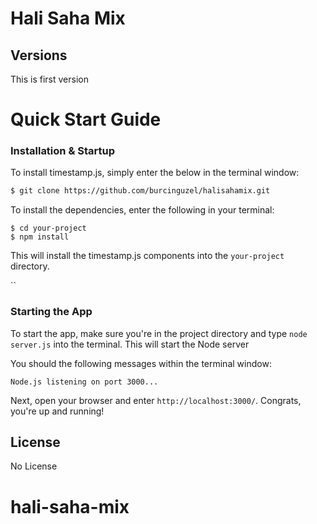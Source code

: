# Hali Saha Mix


## Versions

This is first version

# Quick Start Guide


### Installation & Startup

To install timestamp.js, simply enter the below in the terminal window:

```bash
$ git clone https://github.com/burcinguzel/halisahamix.git
```

To install the dependencies, enter the following in your terminal:

```
$ cd your-project
$ npm install
```

This will install the timestamp.js components into the `your-project` directory.



``

### Starting the App

To start the app, make sure you're in the project directory and type `node server.js` into the terminal. This will start the Node server 

You should the following messages within the terminal window:

```
Node.js listening on port 3000...
```

Next, open your browser and enter `http://localhost:3000/`. Congrats, you're up and running!


## License

No License
# hali-saha-mix